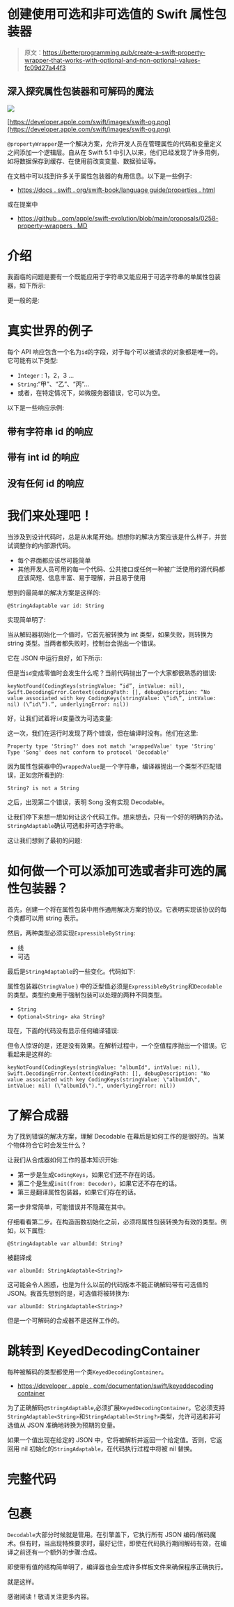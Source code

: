 # 创建使用可选和非可选值的 Swift 属性包装器

> 原文：<https://betterprogramming.pub/create-a-swift-property-wrapper-that-works-with-optional-and-non-optional-values-fc09d27a44f3>

## 深入探究属性包装器和可解码的魔法

![](img/e1b869a7808b5a2f2513a5b461a8f6fd.png)

[https://developer.apple.com/swift/images/swift-og.png](https://developer.apple.com/swift/images/swift-og.png)

`@propertyWrapper`是一个解决方案，允许开发人员在管理属性的代码和变量定义之间添加一个逻辑层。自从在 Swift 5.1 中引入以来，他们已经发现了许多用例，如将数据保存到缓存、在使用前改变变量、数据验证等。

在文档中可以找到许多关于属性包装器的有用信息。以下是一些例子:

*   [https://docs . swift . org/swift-book/language guide/properties . html](https://docs.swift.org/swift-book/LanguageGuide/Properties.html)

或在提案中

*   [https://github . com/apple/swift-evolution/blob/main/proposals/0258-property-wrappers . MD](https://github.com/apple/swift-evolution/blob/main/proposals/0258-property-wrappers.md)

# 介绍

我面临的问题是要有一个既能应用于字符串又能应用于可选字符串的单属性包装器，如下所示:

更一般的是:

# 真实世界的例子

每个 API 响应包含一个名为`id`的字段，对于每个可以被请求的对象都是唯一的。它可能有以下类型:

*   `Integer` : 1，2，3 …
*   `String`:“甲”、“乙”、“丙”…
*   或者，在特定情况下，如微服务器错误，它可以为空。

以下是一些响应示例:

## 带有字符串 id 的响应

## 带有 int id 的响应

## 没有任何 id 的响应

# 我们来处理吧！

当涉及到设计代码时，总是从末尾开始。想想你的解决方案应该是什么样子，并尝试调整你的内部源代码。

*   每个界面都应该尽可能简单
*   其他开发人员可用的每一个代码、公共接口或任何一种被广泛使用的源代码都应该简短、信息丰富、易于理解，并且易于使用

想到的最简单的解决方案是这样的:

```
@StringAdaptable var id: String
```

实现简单明了:

当从解码器初始化一个值时，它首先被转换为 int 类型，如果失败，则转换为 string 类型。当两者都失败时，控制台会抛出一个错误。

它在 JSON 中运行良好，如下所示:

但是当`id`变成零值时会发生什么呢？当前代码抛出了一个大家都很熟悉的错误:

```
keyNotFound(CodingKeys(stringValue: “id”, intValue: nil), Swift.DecodingError.Context(codingPath: [], debugDescription: “No value associated with key CodingKeys(stringValue: \”id\”, intValue: nil) (\”id\”).”, underlyingError: nil))
```

好，让我们试着将`id`变量改为可选变量:

这一次，我们在运行时发现了两个错误，但在编译时没有。他们在这里:

```
Property type 'String?' does not match 'wrappedValue' type 'String'
Type 'Song' does not conform to protocol 'Decodable'
```

因为属性包装器中的`wrappedValue`是一个字符串，编译器抛出一个类型不匹配错误，正如您所看到的:

```
String? is not a String
```

之后，出现第二个错误，表明 Song 没有实现 Decodable。

让我们停下来想一想如何让这个代码工作。想来想去，只有一个好的明确的办法。`StringAdaptable`确认可选和非可选字符串。

这让我们想到了最初的问题:

# 如何做一个可以添加可选或者非可选的属性包装器？

首先，创建一个将在属性包装中用作通用解决方案的协议。它表明实现该协议的每个类都可以用 string 表示。

然后，两种类型必须实现`ExpressibleByString`:

*   线
*   可选

最后是`StringAdaptable`的一些变化。代码如下:

属性包装器(`StringValue` ) 中的泛型值必须是`ExpressibleByString`和`Decodable`的类型。类型约束用于强制包装可以处理的两种不同类型。

*   `String`
*   `Optional<String> aka String?`

现在，下面的代码没有显示任何编译错误:

但令人惊讶的是，还是没有效果。在解析过程中，一个空值程序抛出一个错误。它看起来是这样的:

```
keyNotFound(CodingKeys(stringValue: "albumId", intValue: nil), Swift.DecodingError.Context(codingPath: [], debugDescription: "No value associated with key CodingKeys(stringValue: \"albumId\", intValue: nil) (\"albumId\").", underlyingError: nil))
```

# 了解合成器

为了找到错误的解决方案，理解 Decodable 在幕后是如何工作的是很好的。当某个物体符合它时会发生什么？

让我们从合成器如何工作的基本知识开始:

*   第一步是生成`CodingKeys`，如果它们还不存在的话。
*   第二个是生成`init(from: Decoder)`，如果它还不存在的话。
*   第三是翻译属性包装器，如果它们存在的话。

第一步非常简单，可能错误并不隐藏在其中。

仔细看看第二步。在构造函数初始化之前，必须将属性包装转换为有效的类型。例如，以下属性:

```
@StringAdaptable var albumId: String?
```

被翻译成

```
var albumId: StringAdaptable<String?>
```

这可能会令人困惑，也是为什么以前的代码版本不能正确解码带有可选值的 JSON。我首先想到的是，可选值将被转换为:

```
var albumId: StringAdaptable<String>?
```

但是一个可解码的合成器不是这样工作的。

# 跳转到 KeyedDecodingContainer

每种被解码的类型都使用一个类`KeyedDecodingContainer`。

*   [https://developer . apple . com/documentation/swift/keyeddecoding container](https://developer.apple.com/documentation/swift/keyeddecodingcontainer)

为了正确解码`@StringAdaptable`,必须扩展`KeyedDecodingContainer`。它必须支持`StringAdaptable<String>`和`StringAdaptable<String?>`类型，允许可选和非可选值从 JSON 准确地转换为预期的变量。

如果一个值出现在给定的 JSON 中，它将被解析并返回一个给定值。否则，它返回用 nil 初始化的`StringAdaptable`，在代码执行过程中将被 nil 替换。

# 完整代码

# 包裹

`Decodable`大部分时候就是管用。在引擎盖下，它执行所有 JSON 编码/解码魔术。但有时，当出现特殊要求时，最好记住，即使在代码执行期间解码有效，在编译之前还有一个额外的步骤:合成。

即使带有值的结构简单明了，编译器也会生成许多样板文件来确保程序正确执行。

就是这样。

感谢阅读！敬请关注更多内容。